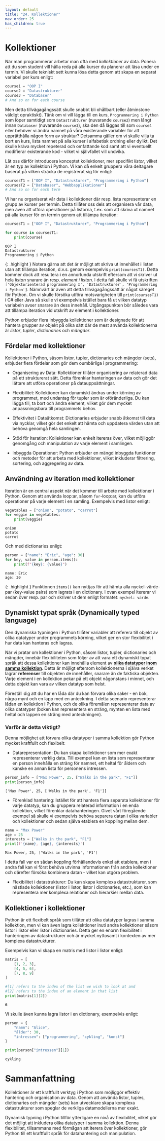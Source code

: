 ```yaml
---
layout: default
title: "24. Kollektioner"
nav_order: 25
has_children: true
---
```


# Kollektioner
När man programmerar arbetar man ofta med _kollektioner_ av data. Ponera att du som student vill hålla reda på alla kurser du planerar att läsa under en termin. Vi skulle tekniskt sett kunna lösa detta genom att skapa en separat variabel per kurs enligt:
```python
course1 = "OOP I"
course2 = "Datastrukturer"
course3 = "Databaser"
# And so on for each course
```
Men detta tillvägagångssätt skulle snabbt bli ohållbart (eller åtminstone väldigt opraktiskt). Tänk om vi vill lägga till en kurs, `Programmering i Python` som löper samtidigt som `Datastrukturer` (nuvarande `course2`) men långt innan `Databaser` (nuvarande `course3`), ska den då läggas till som `course4` eller behöver vi ändra namnet på våra existerande variabler för att upprätthålla någon form av struktur? Detsamma gäller om vi skulle vilja ta bort en kurs, lista namnet på alla kurser i alfabetisk ordning eller dylikt. Det skulle kräva mycket repeterad och omfattande kod samt att vi eventuellt modifierar existerande kod - vilket vi självfallet vill undvika.

Låt oss därför introducera konceptet kollektioner, mer specifikt _listor_, vilket är en typ av kollektion i Python. Vi kan då enkelt gruppera våra deltagare baserat på vilken sträcka de registrerat sig för enligt: 
```python
coursesT1 = ["OOP I", "Datastrukturer", "Programmering i Python"]
coursesT2 = ["Databaser", "Webbapplikationer"]
# And so on for each term
```
Vi har nu organiserat vår data i kollektioner där resp. lista representerar en grupp av kurser per termin. Detta tillåter oss dels att organisera vår data, men även att utföra operationer på listorna, t.ex. som att skriva ut namnet på alla kurser för en termin genom att tillämpa iteration:
```python
coursesT1 = ["OOP I", "Datastrukturer", "Programmering i Python"]

for course in coursesT1:
    print(course)
```
<div class="code-example" markdown="1">
<pre><code>OOP I
Datastrukturer
Programmering i Python</code></pre>
</div>

{: .highlight }
Notera gärna att det är möjligt att skriva ut innehållet i listan utan att tillämpa iteration, d.v.s. genom exempelvis `print(coursesT1)`. Detta kommer dock att resultera i en annorlunda utskrift eftersom att vi skriver ut hela _listan_ snarare än resp. _element i listan_. I detta fall skulle vi få utskriften `['Objektorienterad programmering I', 'Datastrukturer', 'Programmering i Python']`. Nämnvärt är även att detta tillvägagångssätt är något säreget för Python. Om vi skulle försöka utföra motsvarigheten till `print(coursesT1)` i C# eller Java så skulle vi exempelvis istället bara få ut vilken datatyp variabeln avser snarare än dess innehåll. Utgångspunkten bör således vara att tillämpa iteration vid utskrift av element i kollektioner.

Python erbjuder flera inbyggda kollektioner som är designade för att hantera grupper av objekt på olika sätt där de mest använda kollektionerna är _listor_, _tupler_, _dictionaries_ och _mängder_.

## Fördelar med kollektioner
Kollektioner i Python, såsom listor, tupler, dictionaries och mängder (sets), erbjuder flera fördelar som gör dem oumbärliga i programmering:

* Organisering av Data: Kollektioner tillåter organisering av relaterad data på ett strukturerat sätt. Detta förenklar hanteringen av data och gör det lättare att utföra operationer på datauppsättningar.

* Flexibilitet: Kollektioner kan dynamiskt ändras under körning av programmet, med undantag för tupler som är oföränderliga. Du kan lägga till, ta bort och ändra element, vilket gör dem mycket anpassningsbara till programmets behov.

* Effektivitet i Dataåtkomst: Dictionaries erbjuder snabb åtkomst till data via nycklar, vilket gör det enkelt att hämta och uppdatera värden utan att behöva genomgå hela samlingen.

* Stöd för Iteration: Kollektioner kan enkelt itereras över, vilket möjliggör genomgång och manipulation av varje element i samlingen.

* Inbyggda Operationer: Python erbjuder en mängd inbyggda funktioner och metoder för att arbeta med kollektioner, vilket inkluderar filtrering, sortering, och aggregering av data.

## Användning av iteration med kollektioner
Iteration är en central aspekt när det kommer till arbete med kollektioner i Python. Genom att använda loop:ar, såsom `for`-loop:ar, kan du utföra operationer på varje element i en samling. Exempelvis med listor enligt:
```python
vegetables = ["onion", "potato", "carrot"]
for veggie in vegetables:
    print(veggie)
```
<div class="code-example" markdown="1">
<pre><code>onion
potato
carrot</code></pre>
</div>

Och med dictionaries enligt:
```python
person = {"name": "Eric", "age": 30}
for key, value in person.items():
    print(f"{key}: {value}")
```
<div class="code-example" markdown="1">
<pre><code>name: Eric
age: 30</code></pre>
</div>

{: .highlight }
Funktionen `items()` kan nyttjas för att hämta alla nyckel-värde-par (key-value pairs) som lagrats i en dictionary. I ovan exempel itererar vi sedan över resp. par och skriver ut dem enligt formatet: `nyckel: värde`.

## Dynamiskt typat språk (Dynamically typed language)
Den dynamiska typningen i Python tillåter variabler att referera till objekt av olika datatyper under programmets körning, vilket ger en stor flexibilitet i hur data kan hanteras och lagras.

När vi pratar om kollektioner i Python, såsom listor, tupler, dictionaries och mängder, innebär flexibiliteten som följer av att vara ett dynamiskt typat språk att dessa kollektioner kan innehålla element av **<ins>olika datatyper inom samma kollektion</ins>**. Detta är möjligt eftersom kollektionerna i själva verket lagrar __referenser__ till objekten de innehåller, snarare än de faktiska objekten. Varje element i en kollektion pekar på ett objekt någonstans i minnet, och detta objekt kan vara av vilken datatyp som helst.

Föreställ dig att du har en låda där du kan förvara olika saker - en bok, några mynt och en lapp med en anteckning. I detta scenario representerar lådan en kollektion i Python, och de olika föremålen representerar data av olika datatyper (boken kan representera en sträng, mynten en lista med heltal och lappen en sträng med anteckningen).

### Varför är detta viktigt?
Denna möjlighet att förvara olika datatyper i samma kollektion gör Python mycket kraftfullt och flexibelt:

* Datarepresentation: Du kan skapa kollektioner som mer exakt representerar verklig data. Till exempel kan en lista som representerar en person innehålla en sträng för namnet, ett heltal för åldern och kanske en annan lista för personens intressen.
```python
person_info = ["Max Power", 25, ["Walks in the park", "F1"]]
print(person_info)
```
<div class="code-example" markdown="1">
<pre><code>['Max Power', 25, ['Walks in the park', 'F1']]</code></pre>
</div>

* Förenklad hantering: Istället för att hantera flera separata kollektioner för varje datatyp, kan du gruppera relaterad information i en enda kollektion, vilket förenklar datahanteringen. Givet vårt föregående exempel så skulle vi exempelvis behöva separera datan i olika variabler och kollektioner och sedan själva etablera en koppling mellan dem.
```python
name = "Max Power"
age = 25
interests = ["Walks in the park", "F1"]
print(f'{name}, {age}, {interests}')
```
<div class="code-example" markdown="1">
<pre><code>Max Power, 25, ['Walks in the park', 'F1']</code></pre>
</div>

I detta fall var en sådan koppling förhållandevis enkel att etablera, men i andra fall kan vi först behöva utvinna informationen från andra kollektioner och därefter försöka kombinera datan - vilket kan utgöra problem.

* Flexibilitet i datastrukturer: Du kan skapa komplexa datastrukturer, som nästlade kollektioner (listor i listor, listor i dictionaries, etc.), som kan representera mer komplexa relationer och hierarkier mellan data.

## Kollektioner i kollektioner
Python är ett flexibelt språk som tillåter att olika datatyper lagras i samma kollektion, men vi kan även lagra kollektioner inuti andra kollektioner såsom listor i listor eller listor i dictionaries. Detta ger en enorm flexibilitet i hanteringen av datastrukturer och är mycket nyttosamt i kontexten av mer komplexa datastrukturer.

Exempelvis kan vi skapa en matris med listor i listor enligt:
```python
matris = [
    [1, 2, 3],
    [4, 5, 6],
    [7, 8, 9]
]

#[1] refers to the index of the list we wish to look at and 
#[2] refers to the index of an element in that list
print(matris[1][2]) 
```
<div class="code-example" markdown="1">
<pre><code>6</code></pre>
</div>

Vi skulle även kunna lagra listor i en dictionary, exempelvis enligt:
```python
person = {
    "namn": "Alice",
    "ålder": 30,
    "intressen": ["programmering", "cykling", "konst"]
}

print(person["intressen"][1])
```
<div class="code-example" markdown="1">
<pre><code>cykling</code></pre>
</div>

# Sammanfattning
Kollektioner är ett kraftfullt verktyg i Python som möjliggör effektiv hantering och organisation av data. Genom att använda listor, tuples, dictionaries och mängder (sets) kan utvecklare skapa komplexa datastrukturer som speglar de verkliga datamodellerna mer exakt. 

Dynamisk typning i Python tillför ytterligare en nivå av flexibilitet, vilket gör det möjligt att inkludera olika datatyper i samma kollektion. Denna flexibilitet, tillsammans med förmågan att iterera över kollektioner, gör Python till ett kraftfullt språk för datahantering och manipulation.